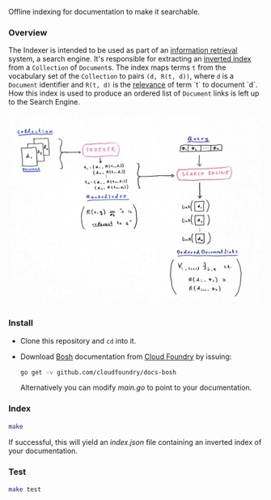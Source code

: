 Offline indexing for documentation to make it searchable.

### Overview

The Indexer is intended to be used as part of an [information retrieval](https://en.wikipedia.org/wiki/Information_retrieval) system, a search engine. It's responsible for extracting an [inverted index](https://en.wikipedia.org/wiki/Inverted_index) from a `Collection` of `Document`s. The index maps terms `t` from the vocabulary set of the `Collection` to pairs `(d, R(t, d))`, where `d` is a `Document` identifier and `R(t, d)` is the [relevance](https://en.wikipedia.org/wiki/Relevance_(information_retrieval)) of term `t` to document `d`. How this index is used to produce an ordered list of `Document` links is left up to the Search Engine.

![Overview](overview.jpg)

### Install

- Clone this repository and `cd` into it.

- Download [Bosh](http://bosh.io) documentation from [Cloud Foundry](https://pivotal.io/platform) by issuing:
  ```bash
  go get -v github.com/cloudfoundry/docs-bosh
  ```
  Alternatively you can modify *main.go* to point to your documentation.

### Index

```bash
make
```

If successful, this will yield an *index.json* file containing an inverted index of your documentation.

### Test

```bash
make test
```
